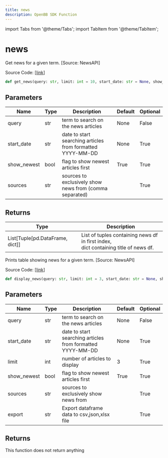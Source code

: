 ```yaml
---
title: news
description: OpenBB SDK Function
---
```


import Tabs from '@theme/Tabs';
import TabItem from '@theme/TabItem';

# news

<Tabs>
<TabItem value="model" label="Model" default>

Get news for a given term. [Source: NewsAPI]

Source Code: [[link](https://github.com/OpenBB-finance/OpenBBTerminal/tree/main/openbb_terminal/common/newsapi_model.py#L18)]

```python
def get_news(query: str, limit: int = 10, start_date: str = None, show_newest: bool = True, sources: str = "") -> List
```
## Parameters

| Name | Type | Description | Default | Optional |
| ---- | ---- | ----------- | ------- | -------- |
| query | str | term to search on the news articles | None | False |
| start_date | str | date to start searching articles from formatted YYYY-MM-DD | None | True |
| show_newest | bool | flag to show newest articles first | True | True |
| sources | str | sources to exclusively show news from (comma separated) |  | True |

## Returns

| Type | Description |
| ---- | ----------- |
| List[Tuple[pd.DataFrame, dict]] | List of tuples containing news df in first index,<br/>dict containing title of news df. |



</TabItem>
<TabItem value="view" label="View">

Prints table showing news for a given term. [Source: NewsAPI]

Source Code: [[link](https://github.com/OpenBB-finance/OpenBBTerminal/tree/main/openbb_terminal/common/newsapi_view.py#L19)]

```python
def display_news(query: str, limit: int = 3, start_date: str = None, show_newest: bool = True, sources: str = "", export: str = "") -> None
```
## Parameters

| Name | Type | Description | Default | Optional |
| ---- | ---- | ----------- | ------- | -------- |
| query | str | term to search on the news articles | None | False |
| start_date | str | date to start searching articles from formatted YYYY-MM-DD | None | True |
| limit | int | number of articles to display | 3 | True |
| show_newest | bool | flag to show newest articles first | True | True |
| sources | str | sources to exclusively show news from |  | True |
| export | str | Export dataframe data to csv,json,xlsx file |  | True |

## Returns

This function does not return anything



</TabItem>
</Tabs>